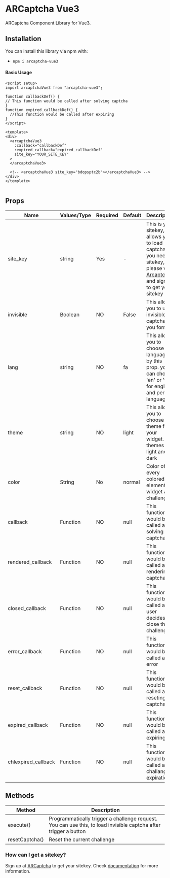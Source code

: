 # ARCaptcha Vue3

ARCaptcha Component Library for Vue3.

## Installation

You can install this library via npm with:

- `npm i arcaptcha-vue3`

#### Basic Usage

```
<script setup>
import arcaptchaVue3 from "arcaptcha-vue3";

function callbackDef() {
// This function would be called after solving captcha
}
function expired_callbackDef() {
  //This function would be called after expiring
}
</script>

<template>
<div>
  <arcaptchaVue3
    :callback="callbackDef"
    :expired_callback="expired_callbackDef"
    site_key="YOUR_SITE_KEY"
  >
  </arcaptchaVue3>

  <!-- <arcaptchaVue3 site_key="bdopsptc2b"></arcaptchaVue3> -->
</div>
</template>


```

## Props

| Name                | Values/Type | Required | Default | Description                                                                                                                                                           |
| ------------------- | ----------- | -------- | ------- | --------------------------------------------------------------------------------------------------------------------------------------------------------------------- |
| site_key            | string      | Yes      | -       | This is your sitekey, this allows you to load captcha. If you need a sitekey, please visit [Arcaptcha](https://arcaptcha.ir/sign-up), and sign up to get your sitekey |
| invisible           | Boolean     | NO       | False   | This allows you to use invisible captcha for you forms                                                                                                                |
| lang                | string      | NO       | fa      | This allows you to choose language by this prop. you can choose 'en' or 'fa' for english and persion language                                                         |
| theme               | string      | NO       | light   | This allows you to choose theme for your widget. The themes are light and dark                                                                                        |
| color               | String      | No       | normal  | Color of every colored element in widget and challenge.                                                                                                               |
| callback            | Function    | NO       | null    | This function would be called after solving captcha                                                                                                                   |
| rendered_callback   | Function    | NO       | null    | This function would be called after rendering captcha                                                                                                                 |
| closed_callback     | Function    | NO       | null    | This function would be called after user decides to close the challenge                                                                                               |
| error_callback      | Function    | NO       | null    | This function would be called after error                                                                                                                             |
| reset_callback      | Function    | NO       | null    | This function would be called after reseting captcha                                                                                                                  |
| expired_callback    | Function    | NO       | null    | This function would be called after expiring                                                                                                                          |
| chlexpired_callback | Function    | NO       | null    | This function would be called after challange expiration                                                                                                              |

## Methods

| Method         | Description                                                                                                      |
| -------------- | ---------------------------------------------------------------------------------------------------------------- |
| execute()      | Programmatically trigger a challenge request. You can use this, to load invisible captcha after trigger a button |
| resetCaptcha() | Reset the current challenge                                                                                      |

### How can I get a sitekey?

Sign up at [ARCaptcha](https://arcaptcha.ir) to get your sitekey. Check [documentation](https://docs.arcaptcha.ir) for more information.
